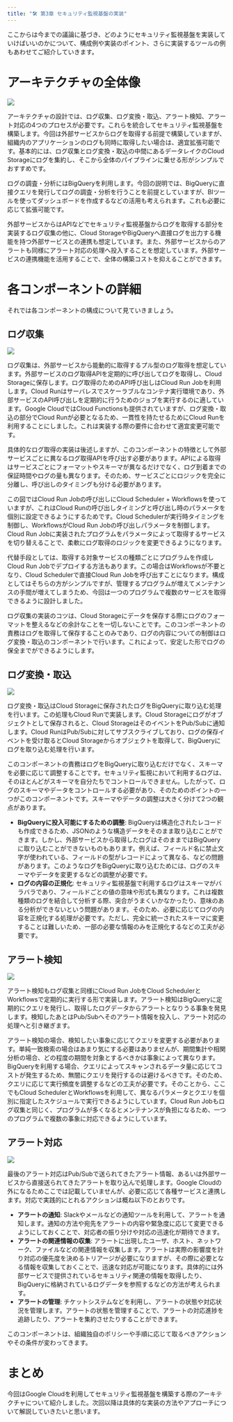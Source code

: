 ```yaml
---
title: "🛠️ 第3章 セキュリティ監視基盤の実装"
---
```


ここからは今までの議論に基づき、どのようにセキュリティ監視基盤を実装していけばいいのかについて、構成例や実装のポイント、さらに実装するツールの例もあわせてご紹介していきます。

# アーキテクチャの全体像

![](https://storage.googleapis.com/zenn-user-upload/12485b0a5892-20241117.jpg)

アーキテクチャの設計では、ログ収集、ログ変換・取込、アラート検知、アラート対応の4つのプロセスが必要です。これらを統合してセキュリティ監視基盤を構築します。今回は外部サービスからログを取得する前提で構築していますが、組織内のアプリケーションのログも同時に取得したい場合は、適宜拡張可能です。基本的には、ログ収集とログ変換・取込の中間にあるデータレイクのCloud Storageにログを集約し、そこから全体のパイプラインに乗せる形がシンプルでおすすめです。

ログの調査・分析にはBigQueryを利用します。今回の説明では、BigQueryに直接クエリを発行してログの調査・分析を行うことを前提としていますが、BIツールを使ってダッシュボードを作成するなどの活用も考えられます。これも必要に応じて拡張可能です。

外部サービスからはAPIなどでセキュリティ監視基盤からログを取得する部分を実装するログ収集の他に、Cloud StorageやBigQueryへ直接ログを出力する機能を持つ外部サービスとの連携も想定しています。また、外部サービスからのアラートも同様にアラート対応の処理へ投入することを想定しています。外部サービスの連携機能を活用することで、全体の構築コストを抑えることができます。

# 各コンポーネントの詳細

それでは各コンポーネントの構成について見ていきましょう。

## ログ収集
![](https://storage.googleapis.com/zenn-user-upload/99f7f391abe6-20241117.jpeg)

ログ収集は、外部サービスから能動的に取得するプル型のログ取得を想定しています。外部サービスのログ取得APIを定期的に呼び出してログを取得し、Cloud Storageに保存します。ログ取得のためのAPI呼び出しはCloud Run Jobを利用します。Cloud Runはサーバレスでスケーラブルなコンテナ実行環境であり、外部サービスのAPI呼び出しを定期的に行うためのジョブを実行するのに適しています。Google CloudではCloud Functionsも提供されていますが、ログ変換・取込の部分でCloud Runが必要となるため、一貫性を持たせるためにCloud Runを利用することにしました。これは実装する際の要件に合わせて適宜変更可能です。

具体的なログ取得の実装は後述しますが、このコンポーネントの特徴として外部サービスごとに異なるログ取得APIを呼び出す必要があります。APIによる取得はサービスごとにフォーマットやスキーマが異なるだけでなく、ログ到着までの保証時間やログの量も異なります。そのため、サービスごとにロジックを完全に分離し、呼び出しのタイミングも分ける必要があります。

この図ではCloud Run Jobの呼び出しにCloud Scheduler + Workflowsを使っていますが、これはCloud Runの呼び出しタイミングと呼び出し時のパラメータを個別に設定できるようにするためです。Cloud Schedulerが実行時タイミングを制御し、WorkflowsがCloud Run Jobの呼び出しパラメータを制御します。Cloud Run Jobに実装されたプログラムをパラメータによって取得するサービスを切り替えることで、柔軟にログ取得のロジックを変更できるようになります。

代替手段としては、取得する対象サービスの種類ごとにプログラムを作成しCloud Run Jobでデプロイする方法もあります。この場合はWorkflowsが不要となり、Cloud Schedulerで直接Cloud Run Jobを呼び出すことになります。構成としてはそちらの方がシンプルですが、管理するプログラムが増えてメンテナンスの手間が増えてしまうため、今回は一つのプログラムで複数のサービスを取得できるように設計しました。

ログ収集の実装のコツは、Cloud Storageにデータを保存する際にログのフォーマットを整えるなどの余計なことを一切しないことです。このコンポーネントの責務はログを取得して保存することのみであり、ログの内容についての制御はログ変換・取込のコンポーネントで行います。これによって、安定した形でログの保全までができるようにします。

## ログ変換・取込

![](https://storage.googleapis.com/zenn-user-upload/e27a26d46ab2-20241117.png)

ログ変換・取込はCloud Storageに保存されたログをBigQueryに取り込む処理を行います。この処理もCloud Runで実装します。Cloud Storageにログがオブジェクトとして保存されると、Cloud StorageはそのイベントをPub/Subに通知します。Cloud RunはPub/Subに対してサブスクライブしており、ログの保存イベントを受け取るとCloud Storageからオブジェクトを取得して、BigQueryにログを取り込む処理を行います。

このコンポーネントの責務はログをBigQueryに取り込むだけでなく、スキーマを必要に応じて調整することです。セキュリティ監視において利用するログは、そのほとんどがスキーマを自分たちでコントロールできません。したがって、ログのスキーマやデータをコントロールする必要があり、そのためのポイントの一つがこのコンポーネントです。スキーマやデータの調整は大きく分けて2つの観点があります。

- **BigQueryに投入可能にするための調整**: BigQueryは構造化されたレコードも作成できるため、JSONのような構造データをそのまま取り込むことができます。しかし、外部サービスから取得したログはそのままではBigQueryに取り込むことができないものもあります。例えば、フィールド名に禁止文字が使われている、フィールドの型がレコードによって異なる、などの問題があります。このようなログをBigQueryに取り込むためには、ログのスキーマやデータを変更するなどの調整が必要です。
- **ログの内容の正規化**: セキュリティ監視基盤で利用するログはスキーマがバラバラであり、フィールドごとの値の意味や形式も異なります。これは複数種類のログを結合して分析する際、突合がうまくいかなかったり、意味のある分析ができないという問題があります。そのため、必要に応じてログの内容を正規化する処理が必要です。ただし、完全に統一されたスキーマに変更することは難しいため、一部の必要な情報のみを正規化するなどの工夫が必要です。

## アラート検知

![](https://storage.googleapis.com/zenn-user-upload/0eb296f57e7d-20241117.jpeg)

アラート検知もログ収集と同様にCloud Run JobをCloud SchedulerとWorkflowsで定期的に実行する形で実装します。アラート検知はBigQueryに定期的にクエリを発行し、取得したログデータからアラートとなりうる事象を発見します。検知したあとはPub/Subへそのアラート情報を投入し、アラート対応の処理へと引き継ぎます。

アラート検知の場合、検知したい事象に応じてクエリを変更する必要があります。単純一致検索の場合はあまり気にする必要はありませんが、期間集計や相関分析の場合、どの程度の期間を対象とするべきかは事象によって異なります。BigQueryを利用する場合、クエリによってスキャンされるデータ量に応じてコストが発生するため、無闇にクエリを発行するのは避けるべきです。そのため、クエリに応じて実行頻度を調整するなどの工夫が必要です。そのことから、ここでもCloud SchedulerとWorkflowsを利用して、異なるパラメータとクエリを個別に指定したスケジュールで実行できるようにしています。Cloud Run Jobもログ収集と同じく、プログラムが多くなるとメンテナンスが負担になるため、一つのプログラムで複数の事象に対応できるようにしています。

## アラート対応

![](https://storage.googleapis.com/zenn-user-upload/4fd2a13a9d3d-20241117.jpeg)

最後のアラート対応はPub/Subで送られてきたアラート情報、あるいは外部サービスから直接送られてきたアラートを取り込んで処理します。Google Cloudの外になるためここでは記載していませんが、必要に応じて各種サービスと連携します。対応で実践的にとれるアクションは概ね以下のとおりです。

- **アラートの通知**: Slackやメールなどの通知ツールを利用して、アラートを通知します。通知の方法や宛先をアラートの内容や緊急度に応じて変更できるようにしておくことで、対応者の振り分けや対応の迅速化が期待できます。
- **アラートの関連情報の収集**: アラートに出現したユーザ、ホスト、ネットワーク、ファイルなどの関連情報を収集します。アラートは実際の影響度を計り対応の優先度を決めるトリアージが必要になりますが、その際に必要となる情報を収集しておくことで、迅速な対応が可能になります。具体的には外部サービスで提供されているセキュリティ関連の情報を取得したり、BigQueryに格納されているログデータを参照するなどの方法が考えられます。
- **アラートの管理**: チケットシステムなどを利用し、アラートの状態や対応状況を管理します。アラートの状態を管理することで、アラートの対応進捗を追跡したり、アラートを集約させたりすることができます。

このコンポーネントは、組織独自のポリシーや手順に応じて取るべきアクションやその条件が変わってきます。

# まとめ

今回はGoogle Cloudを利用してセキュリティ監視基盤を構築する際のアーキテクチャについて紹介しました。次回以降は具体的な実装の方法やアプローチについて解説していきたいと思います。